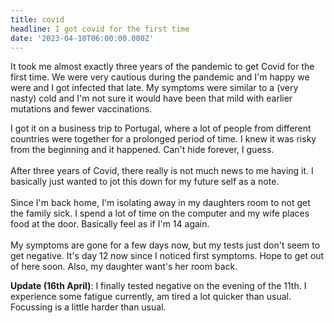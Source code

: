 ```yaml
---
title: covid
headline: I got covid for the first time
date: '2023-04-10T06:00:00.000Z'
---
```


It took me almost exactly three years of the pandemic to get Covid for the first time. We were very cautious during the pandemic and I'm happy we were and I got infected that late. My symptoms were similar to a (very nasty) cold and I'm not sure it would have been that mild with earlier mutations and fewer vaccinations.

I got it on a business trip to Portugal, where a lot of people from different countries were together for a prolonged period of time. I knew it was risky from the beginning and it happened. Can't hide forever, I guess.\
\
After three years of Covid, there really is not much news to me having it. I basically just wanted to jot this down for my future self as a note.\
\
Since I'm back home, I'm isolating away in my daughters room to not get the family sick. I spend a lot of time on the computer and my wife places food at the door. Basically feel as if I'm 14 again.\
\
My symptoms are gone for a few days now, but my tests just don't seem to get negative. It's day 12 now since I noticed first symptoms. Hope to get out of here soon. Also, my daughter want's her room back.

**Update (16th April)**: I finally tested negative on the evening of the 11th. I experience some fatigue currently, am tired a lot quicker than usual. Focussing is a little harder than usual.
